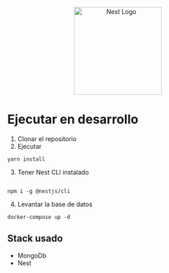 <p align="center">
  <a href="http://nestjs.com/" target="blank"><img src="https://nestjs.com/img/logo-small.svg" width="200" alt="Nest Logo" /></a>
</p>

# Ejecutar en desarrollo

1. Clonar el repositorio
2. Ejecutar 
```
yarn install
```
3. Tener Nest CLI instalado
```

npm i -g @nestjs/cli
```

4. Levantar la base de datos
```
docker-compose up -d
```

## Stack usado
* MongoDb
* Nest